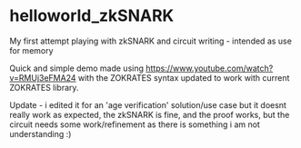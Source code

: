 # helloworld_zkSNARK
My first attempt playing with zkSNARK and circuit writing - intended as use for memory

Quick and simple demo made using https://www.youtube.com/watch?v=RMUj3eFMA24 with the ZOKRATES syntax updated to work with current ZOKRATES library.

Update - i edited it for an 'age verification' solution/use case but it doesnt really work as expected, the zkSNARK is fine, and the proof works, but the circuit needs some work/refinement as there is something i am not understanding :) 
